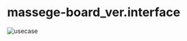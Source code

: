 # massege-board_ver.interface

<Use Case>
  
![usecase](https://user-images.githubusercontent.com/108788078/194076204-87d29692-28c1-4dbb-90bf-86724b320c06.jpg)

